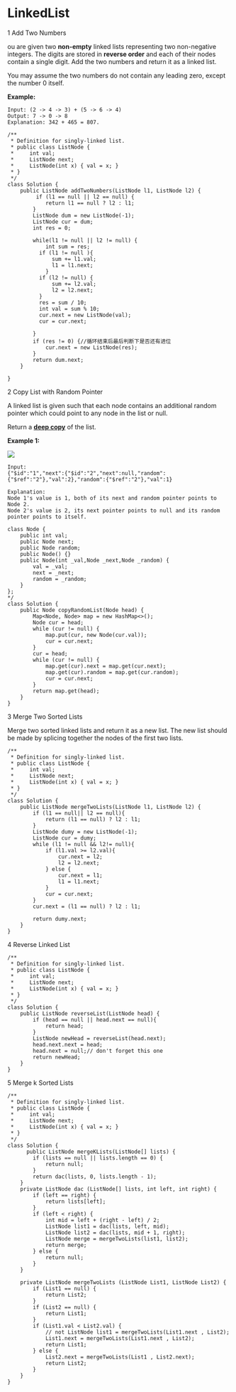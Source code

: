 # LinkedList

1 Add Two Numbers

ou are given two **non-empty** linked lists representing two non-negative integers. The digits are stored in **reverse order** and each of their nodes contain a single digit. Add the two numbers and return it as a linked list.

You may assume the two numbers do not contain any leading zero, except the number 0 itself.

**Example:**

```text
Input: (2 -> 4 -> 3) + (5 -> 6 -> 4)
Output: 7 -> 0 -> 8
Explanation: 342 + 465 = 807.
```

```text
/**
 * Definition for singly-linked list.
 * public class ListNode {
 *     int val;
 *     ListNode next;
 *     ListNode(int x) { val = x; }
 * }
 */
class Solution {
    public ListNode addTwoNumbers(ListNode l1, ListNode l2) {
         if (l1 == null || l2 == null) {
            return l1 == null ? l2 : l1;
        }
        ListNode dum = new ListNode(-1);
        ListNode cur = dum;
        int res = 0;
       
        while(l1 != null || l2 != null) {
            int sum = res;
          if (l1 != null ){
              sum += l1.val;
              l1 = l1.next;
            }
          if (l2 != null) {
              sum += l2.val;
              l2 = l2.next;
          }
          res = sum / 10;
          int val = sum % 10;
          cur.next = new ListNode(val);         
          cur = cur.next; 
          
        }
        if (res != 0) {//循环结束后最后判断下是否还有进位
            cur.next = new ListNode(res);
        }
        return dum.next;
    }
         
}
```

2 Copy List with Random Pointer

A linked list is given such that each node contains an additional random pointer which could point to any node in the list or null.

Return a [**deep copy**](https://en.wikipedia.org/wiki/Object_copying#Deep_copy) of the list.

**Example 1:**

![](https://discuss.leetcode.com/uploads/files/1470150906153-2yxeznm.png)

```text
Input:
{"$id":"1","next":{"$id":"2","next":null,"random":{"$ref":"2"},"val":2},"random":{"$ref":"2"},"val":1}

Explanation:
Node 1's value is 1, both of its next and random pointer points to Node 2.
Node 2's value is 2, its next pointer points to null and its random pointer points to itself.
```

```text
class Node {
    public int val;
    public Node next;
    public Node random;
    public Node() {}
    public Node(int _val,Node _next,Node _random) {
        val = _val;
        next = _next;
        random = _random;
    }
};
*/
class Solution {
    public Node copyRandomList(Node head) {      
        Map<Node, Node> map = new HashMap<>();      
        Node cur = head;
        while (cur != null) {
            map.put(cur, new Node(cur.val));
            cur = cur.next;
        }       
        cur = head;
        while (cur != null) {
            map.get(cur).next = map.get(cur.next);
            map.get(cur).random = map.get(cur.random);
            cur = cur.next;
        }
        return map.get(head); 
    }
}
```

3 Merge Two Sorted Lists

Merge two sorted linked lists and return it as a new list. The new list should be made by splicing together the nodes of the first two lists.

```text
/**
 * Definition for singly-linked list.
 * public class ListNode {
 *     int val;
 *     ListNode next;
 *     ListNode(int x) { val = x; }
 * }
 */
class Solution {
    public ListNode mergeTwoLists(ListNode l1, ListNode l2) {
        if (l1 == null|| l2 == null){
            return (l1 == null) ? l2 : l1;
        }
        ListNode dumy = new ListNode(-1);
        ListNode cur = dumy;
        while (l1 != null && l2!= null){
            if (l1.val >= l2.val){
                cur.next = l2;
                l2 = l2.next;
            } else {
                cur.next = l1;
                l1 = l1.next;
            }
            cur = cur.next;
        }
        cur.next = (l1 == null) ? l2 : l1;
      
        return dumy.next;
    }
}
```

4 Reverse Linked List

```text
/**
 * Definition for singly-linked list.
 * public class ListNode {
 *     int val;
 *     ListNode next;
 *     ListNode(int x) { val = x; }
 * }
 */
class Solution {
    public ListNode reverseList(ListNode head) {
        if (head == null || head.next == null){
            return head;
        }
        ListNode newHead = reverseList(head.next);
        head.next.next = head; 
        head.next = null;// don't forget this one
        return newHead;
    }
}
```

5 Merge k Sorted Lists

```text
/**
 * Definition for singly-linked list.
 * public class ListNode {
 *     int val;
 *     ListNode next;
 *     ListNode(int x) { val = x; }
 * }
 */
class Solution {
      public ListNode mergeKLists(ListNode[] lists) {
        if (lists == null || lists.length == 0) {
            return null;
        }
        return dac(lists, 0, lists.length - 1);
    }
    private ListNode dac (ListNode[] lists, int left, int right) {
        if (left == right) {
            return lists[left];
        } 
        if (left < right) {
            int mid = left + (right - left) / 2;
            ListNode list1 = dac(lists, left, mid);
            ListNode list2 = dac(lists, mid + 1, right); 
            ListNode merge = mergeTwoLists(list1, list2);
            return merge;
        } else {
            return null;
        }
    }
    
    private ListNode mergeTwoLists (ListNode List1, ListNode List2) {
        if (List1 == null) {
            return List2;
        }
        if (List2 == null) {
            return List1;
        }
        if (List1.val < List2.val) {
            // not ListNode list1 = mergeTwoLists(List1.next , List2);
            List1.next = mergeTwoLists(List1.next , List2);
            return List1;
        } else {
            List2.next = mergeTwoLists(List1 , List2.next);
            return List2;
        }
    }
}
```

